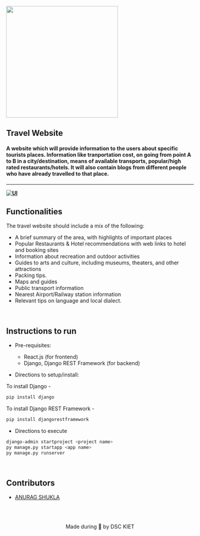 <p align="left">
	<img width="300" src="https://drive.google.com/uc?export=view&id=1XfLhaaUsef3sD7c46TC_ZoaorKg-uBFM" />
	<h2 align="left"> Travel Website </h2>
	<h4 align="left"> A website which will provide information to the users about specific tourists places. Information like tranportation cost, on going from point A to B in a city/destination, means of available transports, popular/high rated restaurants/hotels. It will also contain blogs from different people who have already travelled to that place. <h4>
</p>

---
<!-- [![DOCS](https://img.shields.io/badge/Documentation-see%20docs-green?style=for-the-badge&logo=appveyor)](INSERT_LINK_FOR_DOCS_HERE)  -->
  [![UI ](https://img.shields.io/badge/User%20Interface-Link%20to%20UI-orange?style=for-the-badge&logo=appveyor)](https://travel-app-frontend-erf7jt659-pjra99.vercel.app/home)


## Functionalities
The travel website should include a mix of the following:

- A brief summary of the area, with highlights of important places
- Popular Restaurants & Hotel recommendations with web links to hotel and booking sites
- Information about recreation and outdoor activities
- Guides to arts and culture, including museums, theaters, and other attractions
- Packing tips.
- Maps and guides
- Public transport information
- Nearest Airport/Railway station information
- Relevant tips on language and local dialect.

<br>


## Instructions to run

* Pre-requisites:
	-  React.js (for frontend)
	-  Django, Django REST Framework (for backend)

* Directions to setup/install:
	
To install Django -
```bash
pip install django	
```
To install Django REST Framework -
```bash
pip install djangorestframework	
```

* Directions to execute

```bash
django-admin startproject <project name>
py manage.py startapp <app name>
py manage.py runserver
```

<br>

## Contributors

* [ ANURAG SHUKLA ](https://www.linkedin.com/in/anuragshukla07/)



<br>
<br>

<p align="center">
	Made during 🌙 by DSC KIET
</p>
